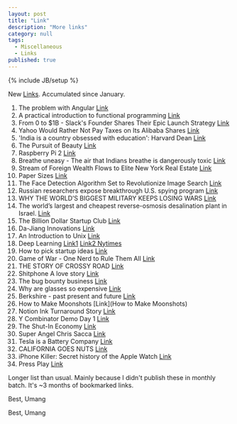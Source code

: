 ```yaml
---
layout: post
title: "Link"
description: "More links"
category: null
tags: 
  - Miscellaneous
  - Links
published: true
---
```


{% include JB/setup %}

New [Links](../../../tags/#Links-ref). Accumulated since January.

1. The problem with Angular [Link](http://www.quirksmode.org/blog/archives/2015/01/the_problem_wit.html)
2. A practical introduction to functional programming [Link](http://maryrosecook.com/blog/post/a-practical-introduction-to-functional-programming)
3. From 0 to $1B - Slack's Founder Shares Their Epic Launch Strategy [Link](http://firstround.com/review/From-0-to-1B-Slacks-Founder-Shares-Their-Epic-Launch-Strategy/)
4. Yahoo Would Rather Not Pay Taxes on Its Alibaba Shares [Link](http://www.bloombergview.com/articles/2015-01-28/yahoo-would-rather-not-pay-taxes-on-its-alibaba-shares)
5. 'India is a country obsessed with education': Harvard Dean [Link](http://forbesindia.com/article/real-issue/india-is-a-country-obsessed-with-education-harvard-dean/39459/1)
6. The Pursuit of Beauty [Link](http://www.newyorker.com/magazine/2015/02/02/pursuit-beauty)
7. Raspberry Pi 2 [Link](http://raspi.tv/2015/raspberry-pi-2-the-new-quad-core-a7-pi2)
8. Breathe uneasy - The air that Indians breathe is dangerously toxic [Link](http://www.economist.com/news/asia/21642224-air-indians-breathe-dangerously-toxic-breathe-uneasy?fsrc=rss%7Casi)
9. Stream of Foreign Wealth Flows to Elite New York Real Estate [Link](http://www.nytimes.com/2015/02/08/nyregion/stream-of-foreign-wealth-flows-to-time-warner-condos.html?_r=1)
10. Paper Sizes [Link](http://www.royvanrijn.com/blog/2015/02/paper-sizes/)
11. The Face Detection Algorithm Set to Revolutionize Image Search [Link](http://www.technologyreview.com/view/535201/the-face-detection-algorithm-set-to-revolutionize-image-search/)
12. Russian researchers expose breakthrough U.S. spying program [Link](http://www.reuters.com/article/2015/02/16/us-usa-cyberspying-idUSKBN0LK1QV20150216)
13. WHY THE WORLD’S BIGGEST MILITARY KEEPS LOSING WARS [Link](http://www.pieria.co.uk/articles/why_the_worlds_biggest_military_keeps_losing_wars)
14. The world’s largest and cheapest reverse-osmosis desalination plant in Israel. [Link](http://www.technologyreview.com/featuredstory/534996/megascale-desalination/)
15. The Billion Dollar Startup Club [Link](http://graphics.wsj.com/billion-dollar-club/)
16. Da-Jiang Innovations [Link](http://www.fastcompany.com/3039580/most-innovative-companies-2015/da-jiang-innovations)
17. An Introduction to Unix [Link](http://www.oliverelliott.org/article/computing/tut_unix/)
18. Deep Learning [Link1](https://chronicle.com/article/article-content/190147/) [Link2 Nytimes](http://www.nytimes.com/2012/11/24/science/scientists-see-advances-in-deep-learning-a-part-of-artificial-intelligence.html?pagewanted=all&_r=1&)
19. How to pick startup ideas [Link](http://www.defmacro.org/2015/02/25/startup-ideas.html)
20. Game of War - One Nerd to Rule Them All [Link](http://www.bloomberg.com/graphics/2015-game-of-war/)
21. THE STORY OF CROSSY ROAD [Link](http://www.polygon.com/2015/3/3/8142247/crossy-road-earnings-10-million-gdc-2015)
22. Shitphone A love story [Link](https://medium.com/matter/shitphone-a-love-story-a44e66434807)
23. The bug bounty business [Link](http://www.theverge.com/2015/3/4/8140919/get-paid-for-hacking-bug-bounty-hackerone-synack)
24. Why are glasses so expensive [Link](http://www.cbsnews.com/news/luxottica-eyewear-why-are-glasses-expensive/)
25. Berkshire - past present and future [Link](http://www.berkshirehathaway.com/letters/2014ltr.pdf#page=23)
26. How to Make Moonshots [Link](How to Make Moonshots)
27. Notion Ink Turnaround Story [Link](https://notionink.wordpress.com/2015/03/20/our-turnaround-story/)
28. Y Combinator Demo Day 1 [Link](http://techcrunch.com/2015/03/23/here-are-the-companies-that-presented-at-y-combinator-demo-day-day-1/)
29. The Shut-In Economy [Link](https://medium.com/matter/the-shut-in-economy-ec3ec1294816)
30. Super Angel Chris Sacca [Link](http://www.forbes.com/sites/alexkonrad/2015/03/25/how-venture-cowboy-chris-sacca-made-billions/)
31. Tesla is a Battery Company [Link](http://blog.jeremyrwelch.com/tesla-is-a-battery-company)
32. CALIFORNIA GOES NUTS [Link](https://medium.com/mother-jones/california-goes-nuts-daa3632e5c55)
33. iPhone Killer: Secret history of the Apple Watch [Link](http://www.wired.com/2015/04/the-apple-watch/)
34. Press Play [Link](http://www.pressplaytabs.com/)


Longer list than usual. Mainly because I didn't publish these in monthly batch. It's ~3 months of bookmarked links.

Best, Umang




Best, Umang
